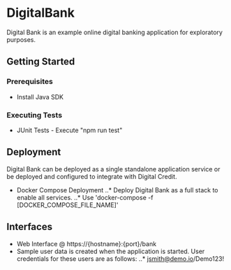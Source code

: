 # DigitalBank
Digital Bank is an example online digital banking application for exploratory purposes.
## Getting Started
### Prerequisites
* Install Java SDK
### Executing Tests
* JUnit Tests - Execute "npm run test"
## Deployment
Digital Bank can be deployed as a single standalone application service or be deployed and configured to integrate with Digital Credit.
* Docker Compose Deployment
..* Deploy Digital Bank as a full stack to enable all services.
..* Use 'docker-compose -f [DOCKER_COMPOSE_FILE_NAME]'
## Interfaces
* Web Interface @ https://{hostname}:{port}/bank
* Sample user data is created when the application is started. User credentials for these users are as follows:
..* jsmith@demo.io/Demo123!
